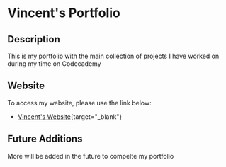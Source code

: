 # Vincent's Portfolio

## Description
This is my portfolio with the main collection of projects I have worked on during my time on Codecademy

## Website
To access my website, please use the link below:

+ [Vincent's Website](www.PhantomMCx.github.io){target="_blank"}

## Future Additions
More will be added in the future to compelte my portfolio
